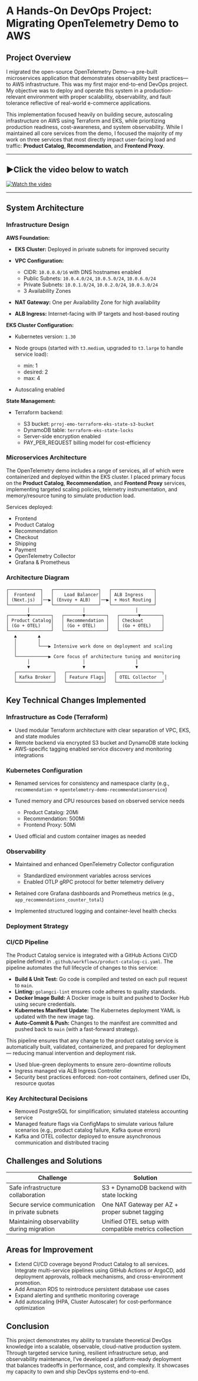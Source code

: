 # A Hands-On DevOps Project: Migrating OpenTelemetry Demo to AWS

## Project Overview

I migrated the open-source OpenTelemetry Demo—a pre-built microservices application that demonstrates observability best practices—to AWS infrastructure. This was my first major end-to-end DevOps project. My objective was to deploy and operate this system in a production-relevant environment with proper scalability, observability, and fault tolerance reflective of real-world e-commerce applications.

This implementation focused heavily on building secure, autoscaling infrastructure on AWS using Terraform and EKS, while prioritizing production readiness, cost-awareness, and system observability. While I maintained all core services from the demo, I focused the majority of my work on three services that most directly impact user-facing load and traffic: **Product Catalog**, **Recommendation**, and **Frontend Proxy**.

---
## ▶Click the video below to watch

[![Watch the video](https://img.youtube.com/vi/_yjDVuh-XzA/maxresdefault.jpg)](https://www.youtube.com/watch?v=_yjDVuh-XzA)

---

## System Architecture

### Infrastructure Design

**AWS Foundation:**

* **EKS Cluster:** Deployed in private subnets for improved security
* **VPC Configuration:**

  * CIDR: `10.0.0.0/16` with DNS hostnames enabled
  * Public Subnets: `10.0.4.0/24`, `10.0.5.0/24`, `10.0.6.0/24`
  * Private Subnets: `10.0.1.0/24`, `10.0.2.0/24`, `10.0.3.0/24`
  * 3 Availability Zones
* **NAT Gateway:** One per Availability Zone for high availability
* **ALB Ingress:** Internet-facing with IP targets and host-based routing

**EKS Cluster Configuration:**

* Kubernetes version: `1.30`
* Node groups (started with `t3.medium`, upgraded to `t3.large` to handle service load):

  * min: 1
  * desired: 2
  * max: 4
* Autoscaling enabled

**State Management:**

* Terraform backend:

  * S3 bucket: `prroj-emo-terraform-eks-state-s3-bucket`
  * DynamoDB table: `terraform-eks-state-locks`
  * Server-side encryption enabled
  * PAY\_PER\_REQUEST billing model for cost-efficiency

### Microservices Architecture

The OpenTelemetry demo includes a range of services, all of which were containerized and deployed within the EKS cluster. I placed primary focus on the **Product Catalog**, **Recommendation**, and **Frontend Proxy** services, implementing targeted scaling policies, telemetry instrumentation, and memory/resource tuning to simulate production load.

Services deployed:

* Frontend
* Product Catalog
* Recommendation
* Checkout
* Shipping
* Payment
* OpenTelemetry Collector
* Grafana & Prometheus

### Architecture Diagram

```
┌────────────┐   ┌─────────────────┐   ┌────────────────┐
│  Frontend  │   │    Load Balancer│   │ ALB Ingress    │
│ (Next.js)  │──▶│ (Envoy + ALB)   │──▶│ + Host Routing │
└────────────┘   └─────────────────┘   └────────────────┘
        │                    │                   │
┌───────▼────────┐   ┌───────▼────────┐   ┌───────▼────────┐
│ Product Catalog│   │ Recommendation │   │ Checkout       │
│ (Go + OTEL)    │   │ (Go + OTEL)    │   │ (Go + OTEL)    │
└────────────────┘   └────────────────┘   └────────────────┘
   ▲        ▲
   │        │
   │        └───▶ Intensive work done on deployment and scaling
   │
   └────────────▶ Core focus of architecture tuning and monitoring
        │                    │                   │
        ▼                    ▼                   ▼
   ┌──────────────┐   ┌──────────────┐   ┌─────────────────┐
   │ Kafka Broker │   │ Feature Flags│   │ OTEL Collector   │
   └──────────────┘   └──────────────┘   └─────────────────┘
```

## Key Technical Changes Implemented

### Infrastructure as Code (Terraform)

* Used modular Terraform architecture with clear separation of VPC, EKS, and state modules
* Remote backend via encrypted S3 bucket and DynamoDB state locking
* AWS-specific tagging enabled service discovery and monitoring integrations

### Kubernetes Configuration

* Renamed services for consistency and namespace clarity (e.g., `recommendation` → `opentelemetry-demo-recommendationservice`)
* Tuned memory and CPU resources based on observed service needs

  * Product Catalog: 20Mi
  * Recommendation: 500Mi
  * Frontend Proxy: 50Mi
* Used official and custom container images as needed

### Observability

* Maintained and enhanced OpenTelemetry Collector configuration

  * Standardized environment variables across services
  * Enabled OTLP gRPC protocol for better telemetry delivery
* Retained core Grafana dashboards and Prometheus metrics (e.g., `app_recommendations_counter_total`)
* Implemented structured logging and container-level health checks

### Deployment Strategy

### CI/CD Pipeline

The Product Catalog service is integrated with a GitHub Actions CI/CD pipeline defined in `.github/workflows/product-catalog-ci.yaml`. The pipeline automates the full lifecycle of changes to this service:

* **Build & Unit Test:** Go code is compiled and tested on each pull request to `main`.
* **Linting:** `golangci-lint` ensures code adheres to quality standards.
* **Docker Image Build:** A Docker image is built and pushed to Docker Hub using secure credentials.
* **Kubernetes Manifest Update:** The Kubernetes deployment YAML is updated with the new image tag.
* **Auto-Commit & Push:** Changes to the manifest are committed and pushed back to `main` (with a fast-forward strategy).

This pipeline ensures that any change to the product catalog service is automatically built, validated, containerized, and prepared for deployment — reducing manual intervention and deployment risk.

* Used blue-green deployments to ensure zero-downtime rollouts
* Ingress managed via ALB Ingress Controller
* Security best practices enforced: non-root containers, defined user IDs, resource quotas

### Key Architectural Decisions

* Removed PostgreSQL for simplification; simulated stateless accounting service
* Managed feature flags via ConfigMaps to simulate various failure scenarios (e.g., product catalog failure, Kafka queue errors)
* Kafka and OTEL collector deployed to ensure asynchronous communication and distributed tracing

## Challenges and Solutions

| Challenge                                       | Solution                                              |
| ----------------------------------------------- | ----------------------------------------------------- |
| Safe infrastructure collaboration               | S3 + DynamoDB backend with state locking              |
| Secure service communication in private subnets | One NAT Gateway per AZ + proper subnet tagging        |
| Maintaining observability during migration      | Unified OTEL setup with compatible metrics collection |

## Areas for Improvement

* Extend CI/CD coverage beyond Product Catalog to all services. Integrate multi-service pipelines using GitHub Actions or ArgoCD, add deployment approvals, rollback mechanisms, and cross-environment promotion.
* Add Amazon RDS to reintroduce persistent database use cases
* Expand alerting and synthetic monitoring coverage
* Add autoscaling (HPA, Cluster Autoscaler) for cost-performance optimization

## Conclusion

This project demonstrates my ability to translate theoretical DevOps knowledge into a scalable, observable, cloud-native production system. Through targeted service tuning, resilient infrastructure setup, and observability maintenance, I’ve developed a platform-ready deployment that balances tradeoffs in performance, cost, and complexity. It showcases my capacity to own and ship DevOps systems end-to-end.
